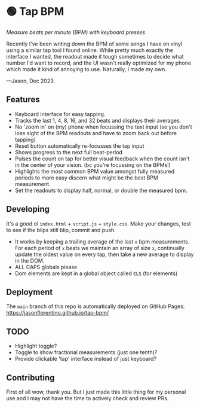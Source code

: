 # 🟢 Tap BPM

_Measure beats per minute (BPM) with keyboard presses_

Recently I've been writing down the BPM of some songs I have on vinyl using a similar tap tool I found online. While pretty much exactly the interface I wanted, the readout made it tough sometimes to decide what number I'd want to record, and the UI wasn't really optimized for my phone which made it kind of annoying to use. Naturally, I made my own.

—Jason, Dec 2023.

## Features

- Keyboard interface for easy tapping.
- Tracks the last 1, 4, 8, 16, and 32 beats and displays their averages.
- No 'zoom in' on (my) phone when focussing the text input (so you don't lose sight of the BPM readouts and have to zoom back out before tapping)
- Reset button automatically re-focusses the tap input
- Shows progress to the next full beat-period
- Pulses the count on tap for better visual feedback when the count isn't in the center of your vision. (bc you're focussing on the BPMs!)
- Highlights the most common BPM value amongst fully measured periods to more easy discern what might be the best BPM measurement.
- Set the readouts to display half, normal, or double the measured bpm.

## Developing

It's a good ol `index.html` + `script.js` + `style.css`. Make your changes, test to see if the blips still blip, commit and push.

- It works by keeping a trailing average of the last `x` bpm measurements. For each period of `x` beats we maintain an array of size `x`, continually update the oldest value on every tap, then take a new average to display in the DOM.
- ALL CAPS globals please
- Dom elements are kept in a global object called `ELS` (for elements)

## Deployment

The `main` branch of this repo is automatically deployed on GitHub Pages: https://jasonflorentino.github.io/tap-bpm/

## TODO

- Highlight toggle?
- Toggle to show fractional measurements (just one tenth)?
- Provide clickable 'tap' interface instead of just keyboard?

## Contributing

First of all wow, thank you. But I just made this little thing for my personal use and I may not have the time to actively check and review PRs.
